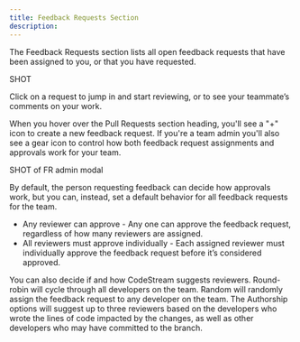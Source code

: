 ```yaml
---
title: Feedback Requests Section
description: 
---
```


The Feedback Requests section lists all open feedback requests that have been
assigned to you, or that you have requested. 

SHOT

Click on a request to jump in and start reviewing, or to see your teammate’s
comments on your work.

When you hover over the Pull Requests section heading, you'll see a "+" icon to
create a new feedback request. If you're a team admin you'll also see a gear
icon to control how both feedback request assignments and approvals work for
your team. 

SHOT of FR admin modal

By default, the person requesting feedback can decide how approvals work, but
you can, instead, set a default behavior for all feedback requests for the team.

* Any reviewer can approve - Any one can approve the feedback request,
  regardless of how many reviewers are assigned.
* All reviewers must approve individually - Each assigned reviewer must
  individually approve the feedback request before it’s considered approved.

You can also decide if and how CodeStream suggests reviewers. Round-robin will
cycle through all developers on the team. Random will randomly assign the
feedback request to any developer on the team. The Authorship options will
suggest up to three reviewers based on the developers who wrote the lines of
code impacted by the changes, as well as other developers who may have committed
to the branch.